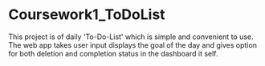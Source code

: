 # Coursework1_ToDoList
This project is of daily 'To-Do-List' which is simple and convenient to use. The web app takes user input displays the goal of the day and gives option for both deletion and completion status in the dashboard it self.
